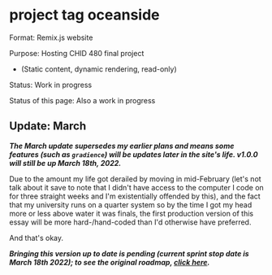 # project tag oceanside 

Format: Remix.js website

Purpose: Hosting CHID 480 final project 
- (Static content, dynamic rendering, read-only)

Status: Work in progress 

Status of this page: Also a work in progress 

## Update: March

***The March update supersedes my earlier plans and means some features (such as `gradience`) will be updates later in the site's life. v1.0.0 will still be up March 18th, 2022.***

Due to the amount my life got derailed by moving in mid-February (let's not talk about it save to note that I didn't have access to the computer I code on for three straight weeks and I'm existentially offended by this), and the fact that my university runs on a quarter system so by the time I got my head more or less above water it was finals, the first production version of this essay will be more hard-/hand-coded than I'd otherwise have preferred.

And that's okay.

***Bringing this version up to date is pending (current sprint stop date is March 18th 2022); to see the original roadmap, [click here](READMENOT.md).***